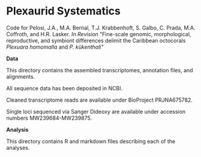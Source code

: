 # Plexaurid Systematics 
Code for Pelosi, J.A., M.A. Bernal, T.J. Krabbenhoft, S. Galbo, C. Prada, M.A. Coffroth, and H.R. Lasker. <i> In Revision </i> "Fine-scale genomic, morphological, reproductive, and symbiont differences delimit the Caribbean octocorals <i> Plexuara homomalla </i> and <i> P. kükenthali" </i> 

<b> Data </b> 

This directory contains the assembled transcriptomes, annotation files, and alignments. 

All sequence data has been deposited in NCBI. 

Cleaned transcriptome reads are available under BioProject PRJNA675782. 

Single loci sequenced via Sanger Dideoxy are available under accession numbers MW239684-MW239875.  

<b> Analysis </b> 

This directory contains R and markdown files describing each of the analyses. 
